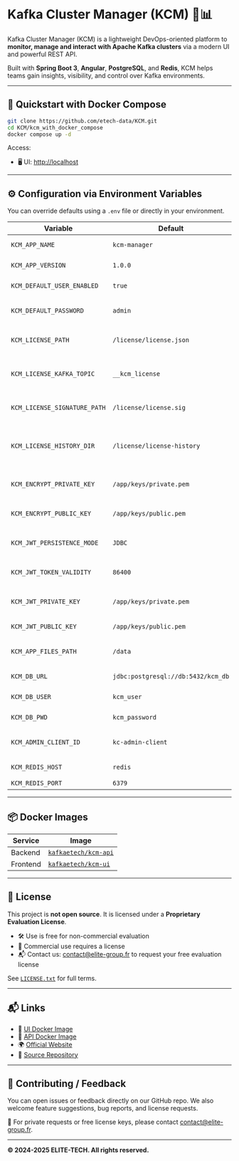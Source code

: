 # Kafka Cluster Manager (KCM) 🧠📊

Kafka Cluster Manager (KCM) is a lightweight DevOps-oriented platform to **monitor, manage and interact with Apache Kafka clusters** via a modern UI and powerful REST API.

Built with **Spring Boot 3**, **Angular**, **PostgreSQL**, and **Redis**, KCM helps teams gain insights, visibility, and control over Kafka environments.

---

## 🚀 Quickstart with Docker Compose

```bash
git clone https://github.com/etech-data/KCM.git
cd KCM/kcm_with_docker_compose
docker compose up -d
```

Access:

* 🖥️ UI: [http://localhost](http://localhost)

---

## ⚙️ Configuration via Environment Variables

You can override defaults using a `.env` file or directly in your environment.

| Variable                     | Default                            | Description                                 |
| ---------------------------- | ---------------------------------- | ------------------------------------------- |
| `KCM_APP_NAME`               | `kcm-manager`                      | Application name                            |
| `KCM_APP_VERSION`            | `1.0.0`                            | Application version                         |
| `KCM_DEFAULT_USER_ENABLED`   | `true`                             | Enable default user                         |
| `KCM_DEFAULT_PASSWORD`       | `admin`                            | Default user password                       |
| `KCM_LICENSE_PATH`           | `/license/license.json`            | Path to license JSON                        |
| `KCM_LICENSE_KAFKA_TOPIC`    | `__kcm_license`                    | Kafka topic used to distribute license info |
| `KCM_LICENSE_SIGNATURE_PATH` | `/license/license.sig`             | Path to license signature                   |
| `KCM_LICENSE_HISTORY_DIR`    | `/license/license-history`         | Directory to store license usage history    |
| `KCM_ENCRYPT_PRIVATE_KEY`    | `/app/keys/private.pem`            | Private key path for encryption             |
| `KCM_ENCRYPT_PUBLIC_KEY`     | `/app/keys/public.pem`             | Public key path for encryption              |
| `KCM_JWT_PERSISTENCE_MODE`   | `JDBC`                             | JWT persistence method                      |
| `KCM_JWT_TOKEN_VALIDITY`     | `86400`                            | JWT token validity in seconds               |
| `KCM_JWT_PRIVATE_KEY`        | `/app/keys/private.pem`            | JWT private key path                        |
| `KCM_JWT_PUBLIC_KEY`         | `/app/keys/public.pem`             | JWT public key path                         |
| `KCM_APP_FILES_PATH`         | `/data`                            | Default file storage path                   |
| `KCM_DB_URL`                 | `jdbc:postgresql://db:5432/kcm_db` | PostgreSQL JDBC URL                         |
| `KCM_DB_USER`                | `kcm_user`                         | PostgreSQL user                             |
| `KCM_DB_PWD`                 | `kcm_password`                     | PostgreSQL password                         |
| `KCM_ADMIN_CLIENT_ID`        | `kc-admin-client`                  | Kafka admin client ID                       |
| `KCM_REDIS_HOST`             | `redis`                            | Redis hostname                              |
| `KCM_REDIS_PORT`             | `6379`                             | Redis port                                  |

---

## 📦 Docker Images

| Service  | Image                                                               |
| -------- | ------------------------------------------------------------------- |
| Backend  | [`kafkaetech/kcm-api`](https://hub.docker.com/r/kafkaetech/kcm-api) |
| Frontend | [`kafkaetech/kcm-ui`](https://hub.docker.com/r/kafkaetech/kcm-ui)   |

---

## 🔐 License

This project is **not open source**. It is licensed under a **Proprietary Evaluation License**.

* 🛠️ Use is free for non-commercial evaluation
* 🚫 Commercial use requires a license
* 📬 Contact us: [contact@elite-group.fr](mailto:contact@elite-group.fr) to request your free evaluation license

See [`LICENSE.txt`](./LICENSE.txt) for full terms.

---

## 📬 Links

* 🔗 [UI Docker Image](https://hub.docker.com/r/kafkaetech/kcm-ui)
* 🔗 [API Docker Image](https://hub.docker.com/r/kafkaetech/kcm-api)
* 🌍 [Official Website](https://kafkaetech.com)
* 📁 [Source Repository](https://github.com/etech-data/KCM)

---

## 🤝 Contributing / Feedback

You can open issues or feedback directly on our GitHub repo. We also welcome feature suggestions, bug reports, and license requests.

📮 For private requests or free license keys, please contact [contact@elite-group.fr](mailto:contact@elite-group.fr).

---

**© 2024-2025 ELITE-TECH. All rights reserved.**
